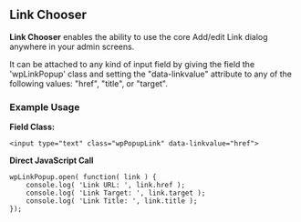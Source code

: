 ## Link Chooser ##

**Link Chooser** enables the ability to use the core Add/edit Link dialog anywhere in your admin screens.

It can be attached to any kind of input field by giving the field the 'wpLinkPopup' class and setting
the "data-linkvalue" attribute to any of the following values: "href", "title", or "target".

### Example Usage ###

**Field Class:**

    <input type="text" class="wpPopupLink" data-linkvalue="href">

**Direct JavaScript Call**

    wpLinkPopup.open( function( link ) {
        console.log( 'Link URL: ', link.href );
        console.log( 'Link Target: ', link.target );
        console.log( 'Link Title: ', link.title );
    });